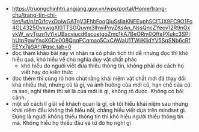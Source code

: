 - https://truongchinhtri.angiang.gov.vn/wps/portal/Home/trang-chu/trang-tin-chi-tiet/!ut/p/z0/fcyxDoIwGATgV3FhbFoqQjuSsIiaKNEEuphSClTJX9FC9O1Fo4OL4325OyxwjgXI0TTSGQuym3IhwiPnyZKsAn_NssQncZYeov12R9nGxykW_wvTgzn1vYixUBacvjucd6acuetgoZmp1kA7BeORm0QffePXukc3SPihUtpRgwYnoXGDe008QqqFCqmao5CxCAWaU1TWiiKlidYV5SqSNb6cRfEEYx7aSA!!/#gsc.tab=0
- đọc tham khảo bài này vì nhận ra cô phân tích thì dễ nhưng đọc thì khó hiểu quá, khó hiểu về chủ nghĩa duy vật chất phác
	- khó hiểu do người viết đưa thiếu thông tin, không phải do cách họ viết hay do kiến thức
- đọc thêm thì cũng rõ hơn chút rằng khái niệm vật chất mới đã thay đổi khá nhiều thứ, nhưng cũ là gì, và ảnh hưởng của mới cũ, hạn chế của cũ ra sao, nghĩ thêm thì sẽ là của mới là gì, không rõ được. Không có bối cảnh.
- một số cách lí giải về khách quan là gì, ok tôi hiểu khái niệm sau nhưng khái niệm đầu không thể hiểu nổi, chẳng hiểu viết dựa trên mindset gì. Đúng là người không thiếu thông tin thì khó hiểu người thiếu thông tin mà. Không hiểu họ thiếu đâu và từ đó họ nghĩ gì